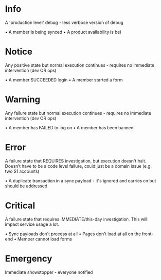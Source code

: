 # Info
A 'production level' debug - less verbose version of debug

• A member is being synced
• A product availability is bei

# Notice
Any positive state but normal execution continues - requires no immediate intervention (dev OR ops)

• A member SUCCEEDED login
• A member started a form

# Warning
Any failure state but normal execution continues - requires no immediate intervention (dev OR ops)

• A member has FAILED to log on
• A member has been banned

# Error
A failure state that REQUIRES investigation, but execution doesn't halt. Doesn't have to be a code level failure, could just be a domain issue (e.g. two S1 accounts)

• A duplicate transaction in a sync payload - it's ignored and carries on but should be addressed

# Critical
A failure state that requires IMMEDIATE/this-day investigation. This will impact service usage a lot.

• Sync payloads don't process at all
• Pages don't load at all on the front-end
• Member cannot load forms

# Emergency
Immediate showstopper - everyone notified
